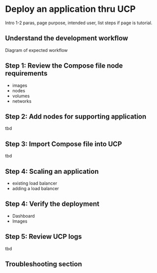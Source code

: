<!--[metadata]>
+++
title = "Deploy an application thru UCP"
description = "Deploy an application thru UCP"
keywords = ["tbd, tbd"]
[menu.main]
parent="mn_ucp"
weight=-80
+++
<![end-metadata]-->


# Deploy an application thru UCP

Intro 1-2 paras, page purpose, intended user, list steps if page is tutorial.

## Understand the development workflow
  Diagram of expected workflow

## Step 1: Review the Compose file node requirements
* images
* nodes
* volumes
* networks

## Step 2: Add nodes for supporting application

tbd

## Step 3: Import Compose file into UCP

tbd

## Step 4: Scaling an application
* existing load balancer
* adding a load balancer

## Step 4: Verify the deployment
* Dashboard
* Images

## Step 5: Review UCP logs

tbd

## Troubleshooting section
